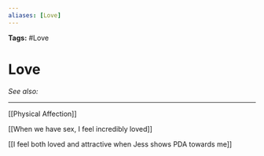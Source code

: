 ```yaml
---
aliases: [Love]
---
```


**Tags:** #Love 
# Love
*See also:*
___
[[Physical Affection]]

[[When we have sex, I feel incredibly loved]]

[[I feel both loved and attractive when Jess shows PDA towards me]]

